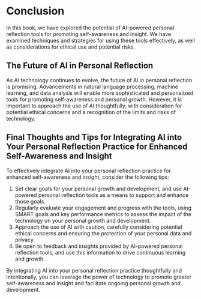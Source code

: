 # Conclusion

In this book, we have explored the potential of AI-powered personal reflection tools for promoting self-awareness and insight. We have examined techniques and strategies for using these tools effectively, as well as considerations for ethical use and potential risks.

The Future of AI in Personal Reflection
---------------------------------------

As AI technology continues to evolve, the future of AI in personal reflection is promising. Advancements in natural language processing, machine learning, and data analysis will enable more sophisticated and personalized tools for promoting self-awareness and personal growth. However, it is important to approach the use of AI thoughtfully, with consideration for potential ethical concerns and a recognition of the limits and risks of technology.

Final Thoughts and Tips for Integrating AI into Your Personal Reflection Practice for Enhanced Self-Awareness and Insight
-------------------------------------------------------------------------------------------------------------------------

To effectively integrate AI into your personal reflection practice for enhanced self-awareness and insight, consider the following tips:

1. Set clear goals for your personal growth and development, and use AI-powered personal reflection tools as a means to support and enhance those goals.
2. Regularly evaluate your engagement and progress with the tools, using SMART goals and key performance metrics to assess the impact of the technology on your personal growth and development.
3. Approach the use of AI with caution, carefully considering potential ethical concerns and ensuring the protection of your personal data and privacy.
4. Be open to feedback and insights provided by AI-powered personal reflection tools, and use this information to drive continuous learning and growth.

By integrating AI into your personal reflection practice thoughtfully and intentionally, you can leverage the power of technology to promote greater self-awareness and insight and facilitate ongoing personal growth and development.